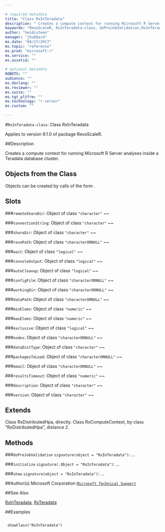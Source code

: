 ```yaml
--- 
 
# required metadata 
title: "Class RxInTeradata" 
description: " Creates a compute context for running Microsoft R Server analyses inside a Teradata database cluster. " 
keywords: "RevoScaleR, RxInTeradata-class, doPreJobValidation,RxInTeradata-method, initialize,RxInTeradata-method, show,RxInTeradata-method, classes" 
author: "heidisteen" 
manager: "jhubbard" 
ms.date: "04/17/2017" 
ms.topic: "reference" 
ms.prod: "microsoft-r" 
ms.service: "" 
ms.assetid: "" 
 
# optional metadata 
ROBOTS: "" 
audience: "" 
ms.devlang: "" 
ms.reviewer: "" 
ms.suite: "" 
ms.tgt_pltfrm: "" 
ms.technology: "r-server" 
ms.custom: "" 
 
--- 
```

 
 
 
 
 
 
 #`RxInTeradata-class`: Class RxInTeradata

 Applies to version 9.1.0 of package RevoScaleR.
 
 ##Description
 
Creates a compute context for running Microsoft R Server analyses inside a Teradata database cluster.
 
 
 ## Objects from the Class 

 
Objects can be created by calls of the form .

 
 ## Slots 

 


###`remoteShareDir`:
Object of class `"character"` ~~ 


###`connectionString`:
Object of class `"character"` ~~ 


###`shareDir`:
Object of class `"character"` ~~ 


###`revoPath`:
Object of class `"characterORNULL"` ~~ 


###`wait`:
Object of class `"logical"` ~~ 


###`consoleOutput`:
Object of class `"logical"` ~~ 


###`autoCleanup`:
Object of class `"logical"` ~~ 


###`configFile`:
Object of class `"characterORNULL"` ~~ 


###`workingDir`:
Object of class `"characterORNULL"` ~~ 


###`dataPath`:
Object of class `"characterORNULL"` ~~ 


###`minElems`:
Object of class `"numeric"` ~~ 


###`maxElems`:
Object of class `"numeric"` ~~ 


###`exclusive`:
Object of class `"logical"` ~~ 


###`nodes`:
Object of class `"characterORNULL"` ~~ 


###`dataDistType`:
Object of class `"character"` ~~ 


###`packagesToLoad`:
Object of class `"characterORNULL"` ~~ 


###`email`:
Object of class `"characterORNULL"` ~~ 


###`resultsTimeout`:
Object of class `"numeric"` ~~ 


###`description`:
Object of class `"character"` ~~ 


###`version`:
Object of class `"character"` ~~ 



 
 ## Extends 

 
Class RxDistributedHpa, directly.
Class RxComputeContext, by class "RxDistributedHpa", distance 2.
 
 ## Methods 

 


###`doPreJobValidation`
`signature(object = "RxInTeradata")`: ... 


###`initialize`
`signature(.Object = "RxInTeradata")`: ... 


###`show`
`signature(object = "RxInTeradata")`: ... 



 
 
 ##Author(s)
 Microsoft Corporation [`Microsoft Technical Support`](https://go.microsoft.com/fwlink/?LinkID=698556&clcid=0x409)
 
 
 ##See Also
 
[RxInTeradata](RxInTeradata.md),
[RxTeradata](RxTeradata.md)
   
 ##Examples

 ```
   
  showClass("RxInTeradata")
 
```
 
 
